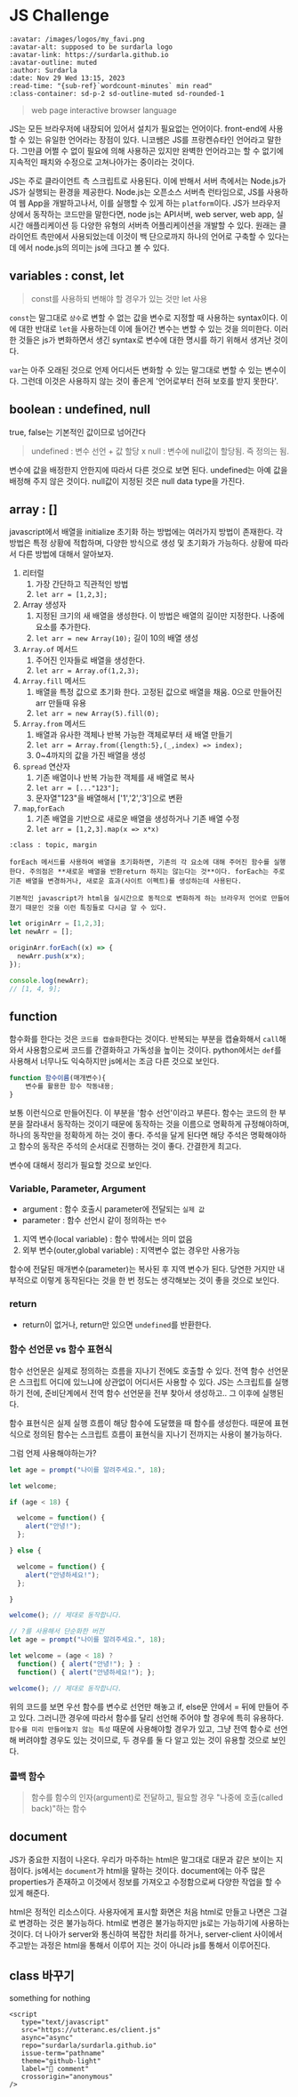 # JS Challenge

```{article-info}
:avatar: /images/logos/my_favi.png
:avatar-alt: supposed to be surdarla logo
:avatar-link: https://surdarla.github.io
:avatar-outline: muted
:author: Surdarla
:date: Nov 29 Wed 13:15, 2023
:read-time: "{sub-ref}`wordcount-minutes` min read"
:class-container: sd-p-2 sd-outline-muted sd-rounded-1
```

> web page interactive browser language

JS는 모든 브라우저에 내장되어 있어서 설치가 필요없는 언어이다. front-end에 사용할 수 있는 유일한 언어라는 장점이 있다. 니코쌤은 JS를 프랑켄슈타인 언어라고 말한다. 그만큼 어쩔 수 없이 필요에 의해 사용하곤 있지만 완벽한 언어라고는 할 수 없기에 지속적인 패치와 수정으로 고쳐나아가는 중이라는 것이다.

JS는 주로 클라이언트 측 스크립트로 사용된다. 이에 반해서 서버 측에서는 Node.js가 JS가 실행되는 환경을 제공한다. Node.js는 오픈소스 서버측 런타임으로, JS를 사용하여 웹 App을 개발하고나서, 이를 실행할 수 있게 하는 `platform`이다. JS가 브라우저 상에서 동작하는 코드만을 말한다면, node js는 API서버, web server, web app, 실시간 애플리케이션 등 다양한 유형의 서버측 어플리케이션을 개발할 수 있다. 원래는 클라이언트 측만에서 사용되었는데 이것이 백 단으로까지 하나의 언어로 구축할 수 있다는데 에서 node.js의 의미는 js에 크다고 볼 수 있다.

## variables : const, let

> const를 사용하되 변해야 할 경우가 있는 것만 let 사용

`const`는 말그대로 `상수`로 변할 수 없는 값을 변수로 지정할 때 사용하는 syntax이다. 이에 대한 반대로 `let`을 사용하는데 이에 들어간 변수는 변할 수 있는 것을 의미한다. 이러한 것들은 js가 변화하면서 생긴 syntax로 변수에 대한 명시를 하기 위해서 생겨난 것이다.

`var`는 아주 오래된 것으로 언제 어디서든 변화할 수 있는 말그대로 변할 수 있는 변수이다. 그런데 이것은 사용하지 않는 것이 좋은게 '언어로부터 전혀 보호를 받지 못한다'.

## boolean : undefined, null

true, false는 기본적인 값이므로 넘어간다

> undefined : 변수 선언 + 값 할당 x
> null : 변수에 null값이 할당됨. 즉 정의는 됨.

변수에 값을 배정한지 안한지에 따라서 다른 것으로 보면 된다. undefined는 아예 값을 배정해 주지 않은 것이다. null값이 지정된 것은 null data type을 가진다.

## array : []

javascript에서 배열을 initialize 초기화 하는 방법에는 여러가지 방법이 존재한다. 각 방법은 특정 상황에 적합하며, 다양한 방식으로 생성 및 초기화가 가능하다. 상황에 따라서 다른 방법에 대해서 알아보자.

1. 리터럴
   1. 가장 간단하고 직관적인 방법
   2. `let arr = [1,2,3];`
2. Array 생성자
   1. 지정된 크기의 새 배열을 생성한다. 이 방법은 배열의 길이만 지정한다. 나중에 요소를 추가한다.
   2. `let arr = new Array(10);` 길이 10의 배열 생성
3. `Array.of` 메서드
   1. 주어진 인자들로 배열을 생성한다.
   2. `let arr = Array.of(1,2,3);`
4. `Array.fill` 메서드
   1. 배열을 특정 값으로 초기화 한다. 고정된 값으로 배열을 채움. 0으로 만들어진 arr 만들때 유용
   2. `let arr = new Array(5).fill(0);`
5. `Array.from` 메서드
   1. 배열과 유사한 객체나 반복 가능한 객체로부터 새 배열 만들기
   2. `let arr = Array.from({length:5},(_,index) => index);`
   3. 0~4까지의 값을 가진 배열을 생성
6. `spread` 연산자
   1. 기존 배열이나 반복 가능한 객체를 새 배열로 복사
   2. `let arr = [..."123"];`
   3. 문자열"123"을 배열해서 \['1','2','3'\]으로 변환
7. `map`,`forEach`
   1. 기존 배열을 기반으로 새로운 배열을 생성하거나 기존 배열 수정
   2. `let arr = [1,2,3].map(x => x*x)`

```{admonition} forEach 주의점
:class : topic, margin

forEach 메서드를 사용하여 배열을 초기화하면, 기존의 각 요소에 대해 주어진 함수를 실행한다. 주의점은 **새로운 배열을 반환return 하지는 않는다는 것**이다. forEach는 주로 기존 배열을 변경하거나, 새로운 효과(사이트 이펙트)를 생성하는데 사용된다.

기본적인 javascript가 html을 실시간으로 동적으로 변화하게 하는 브라우저 언어로 만들어졌기 때문인 것을 이런 특징들로 다시금 알 수 있다.
```

```javascript
let originArr = [1,2,3];
let newArr = [];

originArr.forEach((x) => {
  newArr.push(x*x);
});

console.log(newArr);
// [1, 4, 9];
```

## function

함수화를 한다는 것은 `코드를 캡슐화`한다는 것이다. 반복되는 부분을 캡슐화해서 `call`해와서 사용함으로써 코드를 간결화하고 가독성을 높이는 것이다. python에서는 `def`를 사용해서 너무나도 익숙하지만 js에서는 조금 다른 것으로 보인다.

```javascript
function 함수이름(매개변수){
    변수를 활용한 함수 작동내용;
}
```

보통 이런식으로 만들어진다. 이 부분을 '함수 선언'이라고 부른다. 함수는 코드의 한 부분을 잘라내서 동작하는 것이기 때문에 동작하는 것을 이름으로 명확하게 규정해야하며, 하나의 동작만을 정확하게 하는 것이 좋다. 주석을 달게 된다면 해당 주석은 명확해야하고 함수의 동작은 주석의 순서대로 진행하는 것이 좋다. 간결한게 최고다.

변수에 대해서 정리가 필요할 것으로 보인다.

### Variable, Parameter, Argument

- argument : 함수 호출시 parameter에 전달되는 `실제 값`
- parameter : 함수 선언시 같이 정의하는 `변수`

1. 지역 변수(local variable) : 함수 밖에서는 의미 없음
2. 외부 변수(outer,global variable) : 지역변수 없는 경우만 사용가능

함수에 전달된 매개변수(parameter)는 복사된 후 지역 변수가 된다. 당연한 거지만 내부적으로 이렇게 동작된다는 것을 한 번 정도는 생각해보는 것이 좋을 것으로 보인다.

### return

- return이 없거나, return만 있으면 `undefined`를 반환한다.

### 함수 선언문 vs 함수 표현식

함수 선언문은 실제로 정의하는 흐름을 지나기 전에도 호출할 수 있다. 전역 함수 선언문은 스크립트 어디에 있느냐에 상관없이 어디서든 사용할 수 있다. JS는 스크립트를 실행하기 전에, 준비단계에서 전역 함수 선언문을 전부 찾아서 생성하고.. 그 이후에 실행된다.

함수 표현식은 실제 실행 흐름이 해당 함수에 도달했을 때 함수를 생성한다. 때문에 표현식으로 정의된 함수는 스크립트 흐름이 표현식을 지나기 전까지는 사용이 불가능하다.

그럼 언제 사용해야하는가?

```javascript
let age = prompt("나이를 알려주세요.", 18);

let welcome;

if (age < 18) {

  welcome = function() {
    alert("안녕!");
  };

} else {

  welcome = function() {
    alert("안녕하세요!");
  };

}

welcome(); // 제대로 동작합니다.

// ?를 사용해서 단순화한 버전
let age = prompt("나이를 알려주세요.", 18);

let welcome = (age < 18) ?
  function() { alert("안녕!"); } :
  function() { alert("안녕하세요!"); };

welcome(); // 제대로 동작합니다.
```

위의 코드를 보면 우선 함수를 변수로 선언만 해놓고 if, else문 안에서 = 뒤에 만들어 주고 있다. 그러니깐 경우에 따라서 함수를 달리 선언해 주어야 할 경우에 특히 유용하다. `함수를 미리 만들어놓지 않는 특성` 때문에 사용해야할 경우가 있고, 그냥 전역 함수로 선언해 버려야할 경우도 있는 것이므로, 두 경우를 둘 다 알고 있는 것이 유용할 것으로 보인다.

### 콜백 함수

> 함수를 함수의 인자(argument)로 전달하고, 필요할 경우 "나중에 호출(called back)"하는 함수

## document

JS가 중요한 지점이 나온다. 우리가 마주하는 html은 말그대로 대문과 같은 보이는 지점이다. js에서는 `document`가 html을 말하는 것이다. document에는 아주 많은 properties가 존재하고 이것에서 정보를 가져오고 수정함으로써 다양한 작업을 할 수 있게 해준다.

html은 정적인 리소스이다. 사용자에게 표시할 화면은 처음 html로 만들고 나면은 그걸로 변경하는 것은 불가능하다. html로 변경은 불가능하지만 js로는 가능하기에 사용하는 것이다. 더 나아가 server와 통신하여 복잡한 처리를 하거나, server-client 사이에서 주고받는 과정은 html을 통해서 이루어 지는 것이 아니라  js를 통해서 이루어진다.

## class 바꾸기

something for nothing

```{raw} html
<script
   type="text/javascript"
   src="https://utteranc.es/client.js"
   async="async"
   repo="surdarla/surdarla.github.io"
   issue-term="pathname"
   theme="github-light"
   label="💬 comment"
   crossorigin="anonymous"
/>
```
